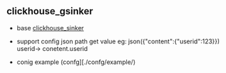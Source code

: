 ## clickhouse_gsinker


* base  [clickhouse_sinker](https://github.com/housepower/clickhouse_sinker)

* support config json path get value eg: json({"content":{"userid":123}}) userid-> conetent.userid

* conig example (confg][./confg/example/)

